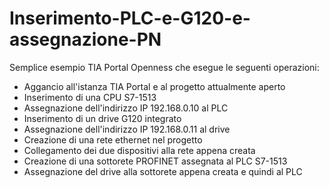 # Inserimento-PLC-e-G120-e-assegnazione-PN
Semplice esempio TIA Portal Openness che esegue le seguenti operazioni:

- Aggancio all'istanza TIA Portal e al progetto attualmente aperto
- Inserimento di una CPU S7-1513
- Assegnazione dell'indirizzo IP 192.168.0.10 al PLC
- Inserimento di un drive G120 integrato
- Assegnazione dell'indirizzo IP 192.168.0.11 al drive
- Creazione di una rete ethernet nel progetto
- Collegamento dei due dispositivi alla rete appena creata
- Creazione di una sottorete PROFINET assegnata al PLC S7-1513
- Assegnazione del drive alla sottorete appena creata e quindi al PLC
